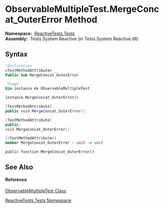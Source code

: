 # ObservableMultipleTest.MergeConcat\_OuterError Method

**Namespace:**  [ReactiveTests.Tests](ReactiveTests.Tests\ReactiveTests.Tests.md)  
**Assembly:**  Tests.System.Reactive (in Tests.System.Reactive.dll)

## Syntax

```vb
'Declaration
<TestMethodAttribute> _
Public Sub MergeConcat_OuterError
```

```vb
'Usage
Dim instance As ObservableMultipleTest

instance.MergeConcat_OuterError()
```

```csharp
[TestMethodAttribute]
public void MergeConcat_OuterError()
```

```c++
[TestMethodAttribute]
public:
void MergeConcat_OuterError()
```

```fsharp
[<TestMethodAttribute>]
member MergeConcat_OuterError : unit -> unit 
```

```jscript
public function MergeConcat_OuterError()
```

## See Also

#### Reference

[ObservableMultipleTest Class](ObservableMultipleTest\ObservableMultipleTest.md)

[ReactiveTests.Tests Namespace](ReactiveTests.Tests\ReactiveTests.Tests.md)




